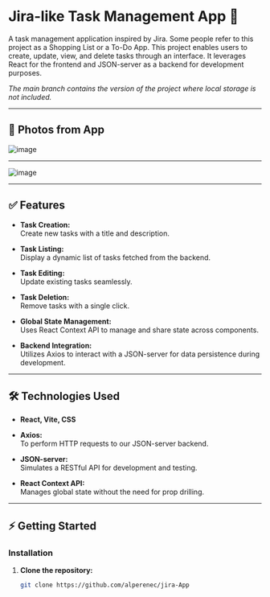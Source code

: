 # Jira-like Task Management App 🚀

A task management application inspired by Jira. Some people refer to this project as a Shopping List or a To-Do App. This project enables users to create, update, view, and delete tasks through an interface. It leverages React for the frontend and JSON-server as a backend for development purposes.

_The main branch contains the version of the project where local storage is not included._ 

---

## 📸 Photos from App

![image](https://github.com/user-attachments/assets/8a7e83bb-e791-40f3-ad99-627cc2a054db)

-------------------------

![image](https://github.com/user-attachments/assets/3392fec1-d776-4b16-b55a-ac8fefcad002)


---

## ✅ Features

- **Task Creation:**  
  Create new tasks with a title and description.

- **Task Listing:**  
  Display a dynamic list of tasks fetched from the backend.

- **Task Editing:**  
  Update existing tasks seamlessly.

- **Task Deletion:**  
  Remove tasks with a single click.

- **Global State Management:**  
  Uses React Context API to manage and share state across components.

- **Backend Integration:**  
  Utilizes Axios to interact with a JSON-server for data persistence during development.

---

## 🛠️ Technologies Used

- **React, Vite, CSS** 
- **Axios:**  
  To perform HTTP requests to our JSON-server backend.

- **JSON-server:**  
  Simulates a RESTful API for development and testing.

- **React Context API:**  
  Manages global state without the need for prop drilling.

---

## ⚡ Getting Started
### Installation
1. **Clone the repository:**
   ```bash
   git clone https://github.com/alperenec/jira-App
